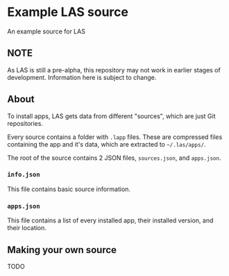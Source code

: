 # Example LAS source
An example source for LAS

## NOTE
As LAS is still a pre-alpha, this repository may not work in earlier stages of development. Information here is subject to change.

## About
To install apps, LAS gets data from different "sources", which are just Git repositories.

Every source contains a folder with `.lapp` files. These are compressed files containing the app and it's data, which are extracted to `~/.las/apps/`.

The root of the source contains 2 JSON files, `sources.json`, and `apps.json`.

### `info.json`
This file contains basic source information.

### `apps.json`
This file contains a list of every installed app, their installed version, and their location.

## Making your own source
TODO